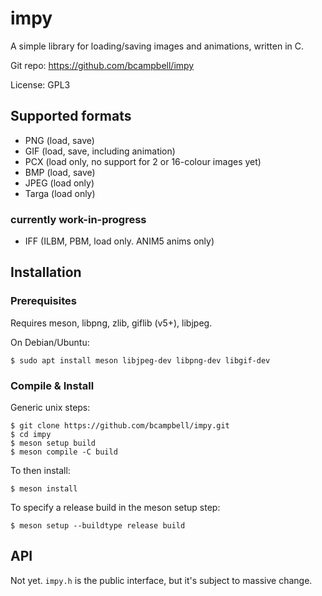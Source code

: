 # impy

A simple library for loading/saving images and animations, written in C.

Git repo: https://github.com/bcampbell/impy

License: GPL3

## Supported formats

* PNG (load, save)
* GIF (load, save, including animation)
* PCX (load only, no support for 2 or 16-colour images yet)
* BMP (load, save)
* JPEG (load only)
* Targa (load only)

### currently work-in-progress

* IFF (ILBM, PBM, load only. ANIM5 anims only)

## Installation

### Prerequisites

Requires meson, libpng, zlib, giflib (v5+), libjpeg.

On Debian/Ubuntu:

```
$ sudo apt install meson libjpeg-dev libpng-dev libgif-dev
```

### Compile & Install

Generic unix steps:

    $ git clone https://github.com/bcampbell/impy.git
    $ cd impy
    $ meson setup build
    $ meson compile -C build

To then install:

    $ meson install

To specify a release build in the meson setup step:

    $ meson setup --buildtype release build

## API

Not yet. `impy.h` is the public interface, but it's subject to massive change.

